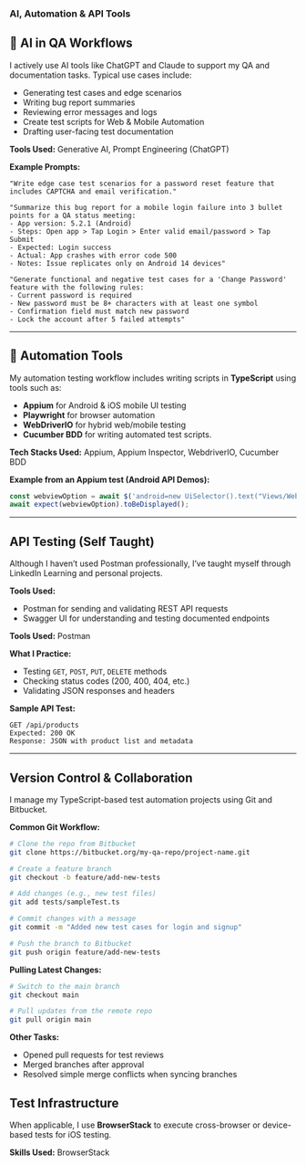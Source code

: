 ### AI, Automation & API Tools

## 🧠 AI in QA Workflows
I actively use AI tools like ChatGPT and Claude to support my QA and documentation tasks. Typical use cases include:

- Generating test cases and edge scenarios
- Writing bug report summaries
- Reviewing error messages and logs
- Create test scripts for Web & Mobile Automation
- Drafting user-facing test documentation

**Tools Used:** Generative AI, Prompt Engineering (ChatGPT)

**Example Prompts:**
```text
"Write edge case test scenarios for a password reset feature that includes CAPTCHA and email verification."
```
```
"Summarize this bug report for a mobile login failure into 3 bullet points for a QA status meeting:
- App version: 5.2.1 (Android)
- Steps: Open app > Tap Login > Enter valid email/password > Tap Submit
- Expected: Login success
- Actual: App crashes with error code 500
- Notes: Issue replicates only on Android 14 devices"
```
```
"Generate functional and negative test cases for a 'Change Password' feature with the following rules:
- Current password is required
- New password must be 8+ characters with at least one symbol
- Confirmation field must match new password
- Lock the account after 5 failed attempts"
```
---

## 🤖 Automation Tools
My automation testing workflow includes writing scripts in **TypeScript** using tools such as:

- **Appium** for Android & iOS mobile UI testing
- **Playwright** for browser automation
- **WebDriverIO** for hybrid web/mobile testing
- **Cucumber BDD** for writing automated test scripts.

**Tech Stacks Used:** Appium, Appium Inspector, WebdriverIO, Cucumber BDD

**Example from an Appium test (Android API Demos):**
```ts
const webviewOption = await $('android=new UiSelector().text("Views/WebView")');
await expect(webviewOption).toBeDisplayed();
```

---

##  API Testing (Self Taught)
Although I haven’t used Postman professionally, I’ve taught myself through LinkedIn Learning and personal projects.

**Tools Used:**
- Postman for sending and validating REST API requests
- Swagger UI for understanding and testing documented endpoints

**Tools Used:** Postman

**What I Practice:**
- Testing `GET`, `POST`, `PUT`, `DELETE` methods
- Checking status codes (200, 400, 404, etc.)
- Validating JSON responses and headers

**Sample API Test:**
```http
GET /api/products
Expected: 200 OK
Response: JSON with product list and metadata
```

---

## Version Control & Collaboration
I manage my TypeScript-based test automation projects using Git and Bitbucket.

**Common Git Workflow:**
```bash
# Clone the repo from Bitbucket
git clone https://bitbucket.org/my-qa-repo/project-name.git

# Create a feature branch
git checkout -b feature/add-new-tests

# Add changes (e.g., new test files)
git add tests/sampleTest.ts

# Commit changes with a message
git commit -m "Added new test cases for login and signup"

# Push the branch to Bitbucket
git push origin feature/add-new-tests
```

**Pulling Latest Changes:**
```bash
# Switch to the main branch
git checkout main

# Pull updates from the remote repo
git pull origin main
```

**Other Tasks:**
- Opened pull requests for test reviews
- Merged branches after approval
- Resolved simple merge conflicts when syncing branches

## Test Infrastructure
When applicable, I use **BrowserStack** to execute cross-browser or device-based tests for iOS testing.

**Skills Used:** BrowserStack
